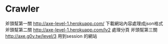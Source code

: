 # Crawler
斧頭幫第一關 http://axe-level-1.herokuapp.com/
下載網站內容處理成json格式
斧頭幫第二關 http://axe-level-1.herokuapp.com/lv2
處理分頁
斧頭幫第三關 http://axe.g0v.tw/level/3
用到session 的網站
